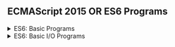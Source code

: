 ## ECMAScript 2015 OR ES6 Programs

<details>
  <summary> ES6: Basic Programs </summary>
  1. ECMAScript 2015 (ES6) Hello World Program.
  
</details>

<details>
  <summary> ES6: Basic I/O Programs </summary>
  
</details>
